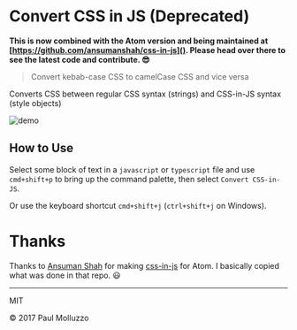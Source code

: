 # Convert CSS in JS (Deprecated)

**This is now combined with the Atom version and being maintained at [https://github.com/ansumanshah/css-in-js](). Please head over there to see the latest code and contribute. 😎**

> Convert kebab-case CSS to camelCase CSS and vice versa

Converts CSS between regular CSS syntax (strings) and CSS-in-JS syntax (style objects)

![demo](https://user-images.githubusercontent.com/737065/28219279-6ffbf4c4-6889-11e7-8d3d-51637fe90856.gif)


## How to Use

Select some block of text in a `javascript` or `typescript` file and use `cmd+shift+p` to bring up the command palette, then select `Convert CSS-in-JS`.

Or use the keyboard shortcut `cmd+shift+j` (`ctrl+shift+j` on Windows).

# Thanks

Thanks to [Ansuman Shah](https://github.com/ansumanshah) for making [css-in-js](https://github.com/ansumanshah/css-in-js) for Atom. I basically copied what was done in that repo. 😃

---

MIT

© 2017 Paul Molluzzo
